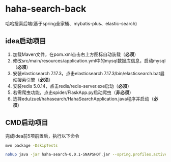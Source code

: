 # haha-search-back
哈哈搜索后端(基于spring全家桶、mybatis-plus、elastic-search)

## idea启动项目
1. 加载Maven文件，在pom.xml点击右上方图标自动装载（**必须**）
2. 修改src/main/resources/application.yml中的mysql数据库信息，启动mysql（**必须**）
3. 安装elasticsearch 7.17.3，点击elasticsearch 7.17.3/bin/elasticsearch.bat启动搜索引擎（**必须**）
4. 安装redis 5.0.14，点击redis/redis-server.exe启动（**必须**）
5. 若需爬虫功能，点击spider/FlaskApp.py启动爬虫（**非必须**）
6. 选择edu/zuel/hahasearch/HahaSearchApplication.java程序并启动（**必须**）


## CMD启动项目
完成idea前5项前置后，执行以下命令
```bash
mvn package -DskipTests
```
```bash
nohup java -jar haha-search-0.0.1-SNAPSHOT.jar --spring.profiles.active=prod &
```